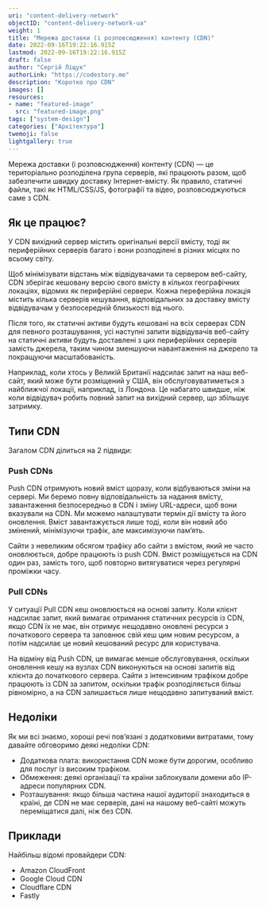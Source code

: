 ```yaml
---
uri: "content-delivery-network"
objectID: "content-delivery-network-ua"
weight: 1
title: "Мережа доставки (і розповсюдження) контенту (CDN)"
date: 2022-09-16T19:22:16.915Z
lastmod: 2022-09-16T19:22:16.915Z
draft: false
author: "Сергій Ліщук"
authorLink: "https://codestory.me"
description: "Коротко про CDN"
images: []
resources:
- name: "featured-image"
  src: "featured-image.png"
tags: ["system-design"]
categories: ["Архітектура"]
twemoji: false
lightgallery: true
---
```


Мережа доставки (і розповсюдження) контенту (CDN) — це територіально розподілена група серверів, які працюють разом, щоб забезпечити швидку доставку Інтернет-вмісту. Як правило, статичні файли, такі як HTML/CSS/JS, фотографії та відео, розповсюджуються саме з CDN.

<!--more-->

## Як це працює?

У CDN вихідний сервер містить оригінальні версії вмісту, тоді як периферійних серверів багато і вони розподілені в різних місцях по всьому світу.

Щоб мінімізувати відстань між відвідувачами та сервером веб-сайту, CDN зберігає кешовану версію свого вмісту в кількох географічних локаціях, відомих як периферійні сервери. Кожна переферійна локація містить кілька серверів кешування, відповідальних за доставку вмісту відвідувачам у безпосередній близькості від нього.

Після того, як статичні активи будуть кешовані на всіх серверах CDN для певного розташування, усі наступні запити відвідувачів веб-сайту на статичні активи будуть доставлені з цих периферійних серверів замість джерела, таким чином зменшуючи навантаження на джерело та покращуючи масштабованість.

Наприклад, коли хтось у Великій Британії надсилає запит на наш веб-сайт, який може бути розміщений у США, він обслуговуватиметься з найближчої локації, наприклад, із Лондона. Це набагато швидше, ніж коли відвідувач робить повний запит на вихідний сервер, що збільшує затримку.

## Типи CDN

Загалом CDN ділиться на 2 підвиди:

### Push CDNs

Push CDN отримують новий вміст щоразу, коли відбуваються зміни на сервері. Ми беремо повну відповідальність за надання вмісту, завантаження безпосередньо в CDN і зміну URL-адреси, щоб вони вказували на CDN. Ми можемо налаштувати термін дії вмісту та його оновлення. Вміст завантажується лише тоді, коли він новий або змінений, мінімізуючи трафік, але максимізуючи пам’ять.

Сайти з невеликим обсягом трафіку або сайти з вмістом, який не часто оновлюється, добре працюють із push CDN. Вміст розміщується на CDN один раз, замість того, щоб повторно витягуватися через регулярні проміжки часу.

### Pull CDNs

У ситуації Pull CDN кеш оновлюється на основі запиту. Коли клієнт надсилає запит, який вимагає отримання статичних ресурсів із CDN, якщо CDN їх не має, він отримує нещодавно оновлені ресурси з початкового сервера та заповнює свій кеш цим новим ресурсом, а потім надсилає це новий кешований ресурс для користувача.

На відміну від Push CDN, це вимагає менше обслуговування, оскільки оновлення кешу на вузлах CDN виконуються на основі запитів від клієнта до початкового сервера. Сайти з інтенсивним трафіком добре працюють із CDN за запитом, оскільки трафік розподіляється більш рівномірно, а на CDN залишається лише нещодавно запитуваний вміст.

## Недоліки

Як ми всі знаємо, хороші речі пов’язані з додатковими витратами, тому давайте обговоримо деякі недоліки CDN:

- Додаткова плата: використання CDN може бути дорогим, особливо для послуг із високим трафіком.
- Обмеження: деякі організації та країни заблокували домени або IP-адреси популярних CDN.
- Розташування: якщо більша частина нашої аудиторії знаходиться в країні, де CDN не має серверів, дані на нашому веб-сайті можуть переміщатися далі, ніж без CDN.

## Приклади

Найбільш відомі провайдери CDN:

- Amazon CloudFront
- Google Cloud CDN
- Cloudflare CDN
- Fastly